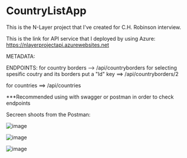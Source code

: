 # CountryListApp

This is the N-Layer project that I've created for C.H. Robinson interview.

This is the link for API service that I deployed by using Azure: https://nlayerprojectapi.azurewebsites.net


METADATA:

ENDPOINTS: for country borders --> /api/countryborders 
for selecting spesific coutry and its borders put a "Id" key ==> /api/countryborders/2

for countries ==> /api/countries



***Recommended using with swagger or postman in order to check endpoints

Secreen shoots from the Postman:


![image](https://user-images.githubusercontent.com/73940626/158351905-a0a31c82-d777-435d-8468-32c212886af9.png)



![image](https://user-images.githubusercontent.com/73940626/158352157-e8c3a4d4-d528-4549-84e8-c05ee4d8b133.png)


![image](https://user-images.githubusercontent.com/73940626/158353861-d93f01eb-1eb8-4f9b-a24c-780d2cddca22.png)



